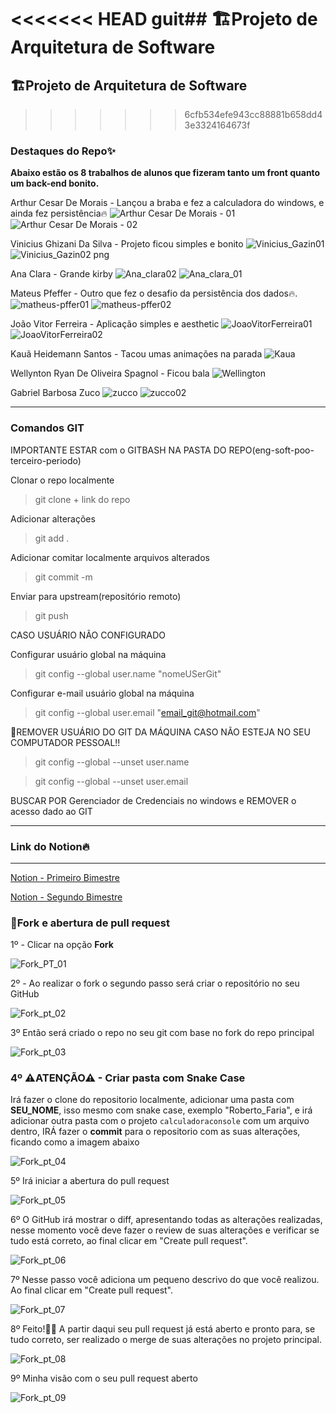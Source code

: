 <<<<<<< HEAD
guit## 🏗Projeto de Arquitetura de Software
=======
## 🏗Projeto de Arquitetura de Software
>>>>>>> 6cfb534efe943cc88881b658dd43e3324164673f

### Destaques do Repo✨

**Abaixo estão os 8 trabalhos de alunos que fizeram tanto um front quanto um back-end bonito.**

Arthur Cesar De Morais - Lançou a braba e fez a calculadora do windows, e ainda fez persistência🔥
![Arthur Cesar De Morais - 01](https://github.com/Sandrolaxx/eng-soft-arch-quarto-periodo-turma-c/assets/61207420/c672704b-0552-4310-b790-7800831970e1)
![Arthur Cesar De Morais - 02](https://github.com/Sandrolaxx/eng-soft-arch-quarto-periodo-turma-c/assets/61207420/432d743c-e74f-4a61-8d37-fdbe6f8ca985)

Vinicius Ghizani Da Silva - Projeto ficou simples e bonito
![Vinicius_Gazin01](https://github.com/Sandrolaxx/eng-soft-arch-quarto-periodo-turma-c/assets/61207420/4f1ccad6-faa0-4b15-b15f-4fba7fae25c1)
![Vinicius_Gazin02 png](https://github.com/Sandrolaxx/eng-soft-arch-quarto-periodo-turma-c/assets/61207420/67860afb-a1dc-4059-95cd-569e77c37537)

Ana Clara - Grande kirby
![Ana_clara02](https://github.com/Sandrolaxx/eng-soft-arch-quarto-periodo-turma-c/assets/61207420/91a748c6-b754-4bdb-9ee0-9cb96433afa0)
![Ana_clara_01](https://github.com/Sandrolaxx/eng-soft-arch-quarto-periodo-turma-c/assets/61207420/70e3db7d-6271-45fb-82d9-d207232e8224)

Mateus Pfeffer - Outro que fez o desafio da persistência dos dados🔥.
![matheus-pffer01](https://github.com/Sandrolaxx/eng-soft-arch-quarto-periodo-turma-c/assets/61207420/2dc0e98a-5390-4835-b383-e0f877b00bca)
![matheus-pffer02](https://github.com/Sandrolaxx/eng-soft-arch-quarto-periodo-turma-c/assets/61207420/9677f123-4096-4c15-b1da-6939d18ec611)

João Vitor Ferreira - Aplicação simples e aesthetic
![JoaoVitorFerreira01](https://github.com/Sandrolaxx/eng-soft-arch-quarto-periodo-turma-c/assets/61207420/204796e7-a209-493b-b6f1-663c9c4f24f5)
![JoaoVitorFerreira02](https://github.com/Sandrolaxx/eng-soft-arch-quarto-periodo-turma-c/assets/61207420/917153be-e61f-4502-adba-19c0987f89e5)

Kauã Heidemann Santos - Tacou umas animações na parada
![Kaua](https://github.com/Sandrolaxx/eng-soft-arch-quarto-periodo-turma-c/assets/61207420/d8cedf96-085b-4b04-bde7-5f8f22f645e2)

Wellynton Ryan De Oliveira Spagnol - Ficou bala
![Wellington](https://github.com/Sandrolaxx/eng-soft-arch-quarto-periodo-turma-c/assets/61207420/cdef536c-1284-4033-915f-ba54868c9787)

Gabriel Barbosa Zuco
![zucco](https://github.com/Sandrolaxx/eng-soft-arch-quarto-periodo-turma-c/assets/61207420/ec50d5a7-56a7-42f8-9a9e-7e93081bed1c)
![zucco02](https://github.com/Sandrolaxx/eng-soft-arch-quarto-periodo-turma-c/assets/61207420/fb166965-a56d-4897-bc5e-041c01173ea1)

---

### Comandos GIT

IMPORTANTE ESTAR com o GITBASH NA PASTA DO REPO(eng-soft-poo-terceiro-periodo)

Clonar o repo localmente
> git clone + link do repo

Adicionar alterações
> git add .

Adicionar comitar localmente arquivos alterados
> git commit -m

Enviar para upstream(repositório remoto)
> git push

CASO USUÁRIO NÃO CONFIGURADO

Configurar usuário global na máquina
> git config --global user.name "nomeUSerGit"

Configurar e-mail usuário global na máquina
> git config --global user.email "email_git@hotmail.com"

🚧REMOVER USUÁRIO DO GIT DA MÁQUINA CASO NÃO ESTEJA NO SEU COMPUTADOR PESSOAL!!

> git config --global --unset user.name

> git config --global --unset user.email

BUSCAR POR Gerenciador de Credenciais no windows e REMOVER o acesso dado ao GIT

---

### Link do Notion🔥

---

[Notion - Primeiro Bimestre](https://maze-leaf-ed4.notion.site/Primeiro-Bimestre-013e0180341e4a73b3ba2d1768fca330?pvs=4)

[Notion - Segundo Bimestre](https://maze-leaf-ed4.notion.site/Segundo-Bimestre-5db57c6301db4170aa0f5e5ca0efe79c?pvs=4)

### 🍴Fork e abertura de pull request

1º - Clicar na opção **Fork**

![Fork_PT_01](https://github.com/Sandrolaxx/eng-soft-arch-quarto-periodo-turma-b/assets/61207420/1eccb15a-f3ad-4355-ab16-f1b0fb244cbd)

2º - Ao realizar o fork o segundo passo será criar o repositório no seu GitHub

![Fork_pt_02](https://github.com/Sandrolaxx/eng-soft-arch-quarto-periodo-turma-b/assets/61207420/4e06b579-5aef-4b1d-9281-8622895a561b)

3º Então será criado o repo no seu git com base no fork do repo principal

![Fork_pt_03](https://github.com/Sandrolaxx/eng-soft-arch-quarto-periodo-turma-b/assets/61207420/23b2c306-cacb-4439-aa72-28eb3c8efad3)

### 4º ⚠ATENÇÃO⚠ - Criar pasta com Snake Case 
Irá fazer o clone do repositorio localmente, adicionar uma pasta com **SEU_NOME**, isso mesmo com snake case, exemplo "Roberto_Faria", e irá adicionar outra pasta com o projeto `calculadoraconsole` com um arquivo dentro, IRÁ fazer o **commit** para o repositorio com as suas alterações, ficando como a imagem abaixo

![Fork_pt_04](https://github.com/Sandrolaxx/eng-soft-poo-terceiro-periodo/assets/61207420/3cb2f88e-8474-4458-9bb8-9ca0ddbb4962)

5º Irá iniciar a abertura do pull request

![Fork_pt_05](https://github.com/Sandrolaxx/eng-soft-arch-quarto-periodo-turma-b/assets/61207420/0dc4d467-a7a5-41db-ad5d-26db22e64efd)

6º O GitHub irá mostrar o diff, apresentando todas as alterações realizadas, nesse momento você deve fazer o review de suas alterações e verificar se tudo está correto, ao final clicar em "Create pull request".

![Fork_pt_06](https://github.com/Sandrolaxx/eng-soft-arch-quarto-periodo-turma-b/assets/61207420/e00b9d29-eef3-4b7d-b62e-dcf2ea6fef81)

7º Nesse passo você adiciona um pequeno descrivo do que você realizou. Ao final clicar em "Create pull request".

![Fork_pt_07](https://github.com/Sandrolaxx/eng-soft-arch-quarto-periodo-turma-b/assets/61207420/86dde404-55cc-4174-a863-50c61aa392ea)

8º Feito!🥳🎉 A partir daqui seu pull request já está aberto e pronto para, se tudo correto, ser realizado o merge de suas alterações no projeto principal.

![Fork_pt_08](https://github.com/Sandrolaxx/eng-soft-arch-quarto-periodo-turma-b/assets/61207420/8659495a-125d-4837-9d0a-49f9c5975f8a)

9º Minha visão com o seu pull request aberto

![Fork_pt_09](https://github.com/Sandrolaxx/eng-soft-arch-quarto-periodo-turma-b/assets/61207420/35e64864-2e65-49e2-890d-0c6ac573e008)